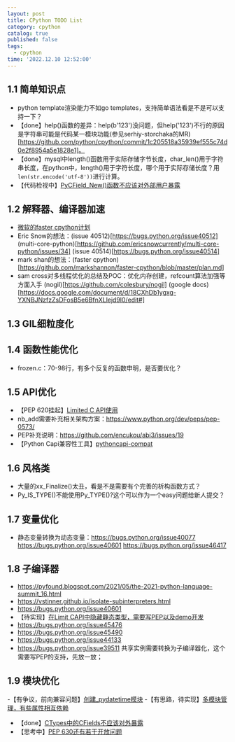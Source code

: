 ```yaml
---
layout: post
title: CPython TODO List
category: cpython
catalog: true
published: false
tags:
  - cpython
time: '2022.12.10 12:52:00'
---
```

## 1.1 简单知识点
- python template渲染能力不如go templates，支持简单语法看是不是可以支持一下？
- 【done】help()函数的差异：help(b'123')没问题，但help('123')不行的原因是字符串可能是代码某一模块功能(参见serhiy-storchaka的MR)[https://github.com/python/cpython/commit/1c205518a35939ef555c74d0e2f8954a5e1828e1]。
- 【done】mysql中length()函数用于实际存储字节长度，char_len()用于字符串长度，在python中，length()用于字符长度，哪个用于实际存储长度？用`len(str.encode('utf-8'))`进行计算。
- 【代码检视中】[PyCField_New()函数不应该对外部用户暴露](https://github.com/python/cpython/pull/14837)

## 1.2 解释器、编译器加速
- [微软的faster cpython计划](https://github.com/faster-cpython/ideas/issues/218)
- Eric Snow的想法：(issue 40512)[https://bugs.python.org/issue40512] (multi-core-python)[https://github.com/ericsnowcurrently/multi-core-python/issues/34] (issue 40514)[https://bugs.python.org/issue40514]
- mark shan的想法：(faster cpython)[https://github.com/markshannon/faster-cpython/blob/master/plan.md]
- sam cross对多线程优化的总结及POC：优化内存创建，refcount算法加强等方面入手 (nogil)[https://github.com/colesbury/nogil]
 (google docs)[https://docs.google.com/document/d/18CXhDb1ygxg-YXNBJNzfzZsDFosB5e6BfnXLlejd9l0/edit#]

## 1.3 GIL细粒度化

## 1.4 函数性能优化
- frozen.c：70-98行，有多个反复的函数申明，是否要优化？

## 1.5 API优化
- 【PEP 620挂起】[Limited C API使用](https://github.com/python/cpython/issues/85283)
- nb_add需要补充相关架构方案：https://www.python.org/dev/peps/pep-0573/
- PEP补充说明：https://github.com/encukou/abi3/issues/19
- 【Python Capi兼容性工具】[pythoncapi-compat](https://github.com/python/pythoncapi-compat)

## 1.6 风格类
- 大量的xx_Finalize()太丑，看是不是需要有个完善的析构函数方式？
- Py_IS_TYPE()不能使用Py_TYPE()?这个可以作为一个easy问题给新人提交？

## 1.7 变量优化
- 静态变量转换为动态变量：https://bugs.python.org/issue40077 https://bugs.python.org/issue40601 https://bugs.python.org/issue46417

## 1.8 子编译器
- https://pyfound.blogspot.com/2021/05/the-2021-python-language-summit_16.html
- https://vstinner.github.io/isolate-subinterpreters.html
- https://bugs.python.org/issue40601
- 【待实现】[在Limit CAPI中隐藏静态类型，需要写PEP以及demo开发](https://github.com/python/cpython/issues/84781)
- https://bugs.python.org/issue45476
- https://bugs.python.org/issue45490
- https://bugs.python.org/issue44133
- https://bugs.python.org/issue39511 共享实例需要转换为子编译器化，这个需要写PEP的支持，先放一放；

## 1.9 模块优化
-【有争议，前向兼容问题】[创建_pydatetime模块](https://github.com/python/cpython/issues/84976)
-【有思路，待实现】[多模块管理，有些属性相互依赖](https://github.com/encukou/abi3/issues/19)
- 【done】[CTypes中的CFields不应该对外暴露](https://github.com/python/cpython/issues/78878)
- 【思考中】[PEP 630还有若干开放问题](https://peps.python.org/pep-0630/#type-checking)